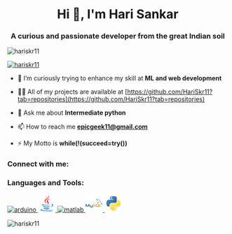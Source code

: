 <h1 align="center">Hi 👋, I'm Hari Sankar</h1>
<h3 align="center">A curious and passionate developer from the great Indian soil</h3>

<p align="left"> <img src="https://komarev.com/ghpvc/?username=hariskr11&label=Profile%20views&color=0e75b6&style=flat" alt="hariskr11" /> </p>

<p align="left"> <a href="https://github.com/ryo-ma/github-profile-trophy"><img src="https://github-profile-trophy.vercel.app/?username=hariskr11" alt="hariskr11" /></a> </p>

- 🌱 I’m curiously trying to enhance my skill at **ML and web development**

- 👨‍💻 All of my projects are available at [https://github.com/HariSkr11?tab=repositories](https://github.com/HariSkr11?tab=repositories)

- 💬 Ask me about **Intermediate python**

- 📫 How to reach me **epicgeek11@gmail.com**

- ⚡ My Motto is **while(!(succeed=try())**

<h3 align="left">Connect with me:</h3>
<p align="left">
</p>

<h3 align="left">Languages and Tools:</h3>
<p align="left"> <a href="https://www.arduino.cc/" target="_blank" rel="noreferrer"> <img src="https://cdn.worldvectorlogo.com/logos/arduino-1.svg" alt="arduino" width="40" height="40"/> </a> <a href="https://www.java.com" target="_blank" rel="noreferrer"> <img src="https://raw.githubusercontent.com/devicons/devicon/master/icons/java/java-original.svg" alt="java" width="40" height="40"/> </a> <a href="https://www.mathworks.com/" target="_blank" rel="noreferrer"> <img src="https://upload.wikimedia.org/wikipedia/commons/2/21/Matlab_Logo.png" alt="matlab" width="40" height="40"/> </a> <a href="https://www.mysql.com/" target="_blank" rel="noreferrer"> <img src="https://raw.githubusercontent.com/devicons/devicon/master/icons/mysql/mysql-original-wordmark.svg" alt="mysql" width="40" height="40"/> </a> <a href="https://www.python.org" target="_blank" rel="noreferrer"> <img src="https://raw.githubusercontent.com/devicons/devicon/master/icons/python/python-original.svg" alt="python" width="40" height="40"/> </a> </p>

<p><img align="center" src="https://github-readme-stats.vercel.app/api/top-langs?username=hariskr11&show_icons=true&locale=en&layout=compact" alt="hariskr11" /></p>
